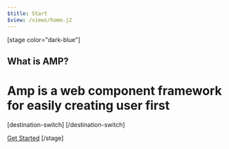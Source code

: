```yaml
---
$title: Start
$view: /views/home.j2
---
```


[stage color="dark-blue"]
<amp-img src="/static/img/stage_placeholder.png" height="1500" width="1450" layout="responsive" />
## What is AMP?
# Amp is a web component framework for easily creating user first
[destination-switch]
[/destination-switch]

[Get Started](/content/amp-dev/documentation/guides-and-tutorials/index.md)
[/stage]
